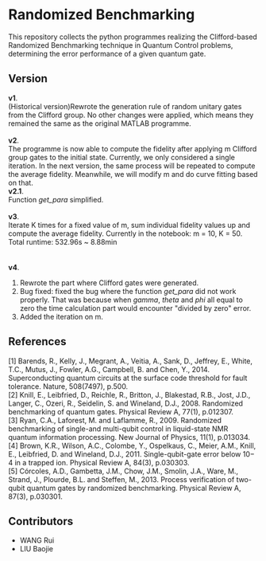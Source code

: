 # Randomized Benchmarking
This repository collects the python programmes realizing the Clifford-based Randomized Benchmarking technique in Quantum Control problems, determining the error performance of a given quantum gate.

## Version
**v1**.  
(Historical version)Rewrote the generation rule of random unitary gates from the Clifford group. No other changes were applied, which means they remained the same as the original MATLAB programme.
<br />
<br />
**v2**.  
The programme is now able to compute the fidelity after applying m Clifford group gates to the initial state. Currently, we only considered a single iteration. In the next version, the same process will be repeated to compute the average fidelity. Meanwhile, we will modify m and do curve fitting based on that.     
**v2.1**.  
Function _get_para_ simplified.
<br />
<br />
**v3**.  
Iterate K times for a fixed value of m, sum individual fidelity values up and compute the average fidelity. Currently in the notebook: m = 10, K = 50. Total runtime: 532.96s ~ 8.88min
<br />
<br />
<br />
**v4**.  
1. Rewrote the part where Clifford gates were generated. 
2. Bug fixed: fixed the bug where the function _get_para_ did not work properly. That was because when _gamma_, _theta_ and _phi_ all equal to zero the time calculation part would encounter "divided by zero" error. 
3. Added the iteration on m.

## References
[1] Barends, R., Kelly, J., Megrant, A., Veitia, A., Sank, D., Jeffrey, E., White, T.C., Mutus, J., Fowler, A.G., Campbell, B. and Chen, Y., 2014. Superconducting quantum circuits at the surface code threshold for fault tolerance. Nature, 508(7497), p.500.  
[2] Knill, E., Leibfried, D., Reichle, R., Britton, J., Blakestad, R.B., Jost, J.D., Langer, C., Ozeri, R., Seidelin, S. and Wineland, D.J., 2008. Randomized benchmarking of quantum gates. Physical Review A, 77(1), p.012307.  
[3] Ryan, C.A., Laforest, M. and Laflamme, R., 2009. Randomized benchmarking of single-and multi-qubit control in liquid-state NMR quantum information processing. New Journal of Physics, 11(1), p.013034.  
[4] Brown, K.R., Wilson, A.C., Colombe, Y., Ospelkaus, C., Meier, A.M., Knill, E., Leibfried, D. and Wineland, D.J., 2011. Single-qubit-gate error below 10− 4 in a trapped ion. Physical Review A, 84(3), p.030303.  
[5] Córcoles, A.D., Gambetta, J.M., Chow, J.M., Smolin, J.A., Ware, M., Strand, J., Plourde, B.L. and Steffen, M., 2013. Process verification of two-qubit quantum gates by randomized benchmarking. Physical Review A, 87(3), p.030301.  

## Contributors
- WANG Rui
- LIU Baojie
